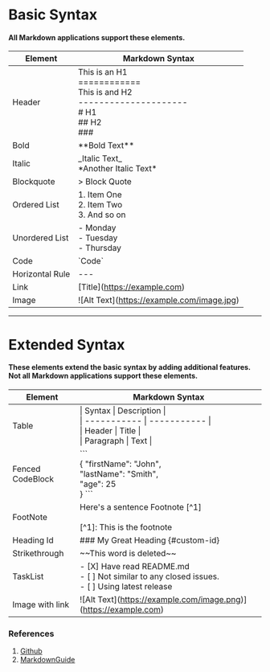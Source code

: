 Basic Syntax
===========

#### All Markdown applications support these elements.


| Element | Markdown Syntax | 
|---------------|-------------|
| Header | This is an H1 <br> ============ <br> This is and H2 <br> ---------------------<br>  \# H1 <br> ## H2 <br> ### |
| Bold | \*\*Bold Text\*\* |
| Italic | \_Italic Text\_ <br> \*Another Italic Text\*|
| Blockquote | > Block Quote |
| Ordered List | 1. Item One <br> 2. Item Two <br> 3. And so on |
| Unordered List | - Monday <br> - Tuesday <br> - Thursday |
| Code | \`Code\` |
| Horizontal Rule | --- |
| Link | \[Title\]\(https://example.com)
| Image | \!\[Alt Text\]\(https://example.com/image.jpg) |

---

Extended Syntax
====


#### These elements extend the basic syntax by adding additional features. Not all Markdown applications support these elements.

| Element | Markdown Syntax |
| ------- | --------------- |
| Table   | \| Syntax \| Description \| <br> \| ----------- \| ----------- \| <br > \| Header \| Title \| <br>  \| Paragraph \| Text \| |
| Fenced CodeBlock | \`\`\` <br> {  "firstName": "John", <br>  "lastName": "Smith", <br>  "age": 25<br> } \`\`\` |
| FootNote | Here's a sentence Footnote \[\^1\] <br> <br> \[\^1\]: This is the footnote |
| Heading Id | ### My Great Heading \{\#custom-id\} | 
| Strikethrough | \~\~This word is deleted\~\~ |
| TaskList | \- \[X\] Have read README.md <br> \- [ ] Not similar to any closed issues. <br> - [ ] Using latest release |
| Image with link | \!\[Alt Text]\(https://example.com/image.png)](https://example.com) |


### References
1. [Github](https://github.com/adam-p/markdown-here/wiki/Markdown-Cheatsheet)
2. [MarkdownGuide](https://www.markdownguide.org/cheat-sheet/)
